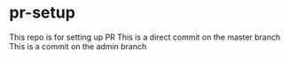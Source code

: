 # pr-setup
This repo is for setting up PR
This is a direct commit on the master branch
This is a commit on the admin branch
